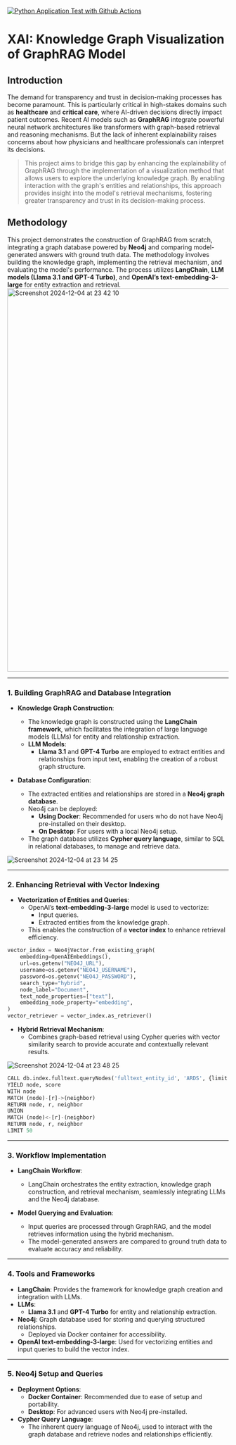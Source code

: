 [![Python Application Test with Github Actions](https://github.com/BobZhang26/AIPI-590---XAI-Final-Project/actions/workflows/cicd.yml/badge.svg)](https://github.com/BobZhang26/AIPI-590---XAI-Final-Project/actions/workflows/cicd.yml)
# **XAI: Knowledge Graph Visualization of GraphRAG Model**
## **Introduction**
The demand for transparency and trust in decision-making processes has become
paramount. This is particularly critical in high-stakes domains such as **healthcare** and
**critical care**, where AI-driven decisions directly impact patient outcomes. Recent AI
models such as **GraphRAG** integrate powerful neural network architectures like
transformers with graph-based retrieval and reasoning mechanisms. But the lack of
inherent explainability raises concerns about how physicians and healthcare
professionals can interpret its decisions.

> This project aims to bridge this gap by enhancing the explainability of GraphRAG through the implementation of a visualization method that allows users to explore the underlying knowledge graph. By enabling interaction with the graph's entities and relationships, this approach provides insight into the model's retrieval mechanisms, fostering greater transparency and trust in its decision-making process.

## **Methodology**
This project demonstrates the construction of GraphRAG from scratch, integrating a graph database powered by **Neo4j** and comparing model-generated answers with ground truth data. The methodology involves building the knowledge graph, implementing the retrieval mechanism, and evaluating the model's performance. The process utilizes **LangChain**, **LLM models (Llama 3.1 and GPT-4 Turbo)**, and **OpenAI’s text-embedding-3-large** for entity extraction and retrieval.
<img width="871" alt="Screenshot 2024-12-04 at 23 42 10" src="https://github.com/user-attachments/assets/afba6c91-ca54-48bc-84be-b863e57dc6b2">


---

### **1. Building GraphRAG and Database Integration**

- **Knowledge Graph Construction**:
  - The knowledge graph is constructed using the **LangChain framework**, which facilitates the integration of large language models (LLMs) for entity and relationship extraction.
  - **LLM Models**:
    - **Llama 3.1** and **GPT-4 Turbo** are employed to extract entities and relationships from input text, enabling the creation of a robust graph structure.

- **Database Configuration**:
  - The extracted entities and relationships are stored in a **Neo4j graph database**.
  - Neo4j can be deployed:
    - **Using Docker**: Recommended for users who do not have Neo4j pre-installed on their desktop.
    - **On Desktop**: For users with a local Neo4j setup.
  - The graph database utilizes **Cypher query language**, similar to SQL in relational databases, to manage and retrieve data.
    
![Screenshot 2024-12-04 at 23 14 25](https://github.com/user-attachments/assets/24f36dc6-838a-49bd-bd70-b92d562bdea2)

---
### **2. Enhancing Retrieval with Vector Indexing**

- **Vectorization of Entities and Queries**:
  - OpenAI’s **text-embedding-3-large** model is used to vectorize:
    - Input queries.
    - Extracted entities from the knowledge graph.
  - This enables the construction of a **vector index** to enhance retrieval efficiency.

```python
vector_index = Neo4jVector.from_existing_graph(
    embedding=OpenAIEmbeddings(),
    url=os.getenv("NEO4J_URL"),
    username=os.getenv("NEO4J_USERNAME"),
    password=os.getenv("NEO4J_PASSWORD"),
    search_type="hybrid",
    node_label="Document",
    text_node_properties=["text"],
    embedding_node_property="embedding",
)
vector_retriever = vector_index.as_retriever()
```
- **Hybrid Retrieval Mechanism**:
  - Combines graph-based retrieval using Cypher queries with vector similarity search to provide accurate and contextually relevant results.


![Screenshot 2024-12-04 at 23 48 25](https://github.com/user-attachments/assets/8f46222f-ec23-48a6-b311-6ff5a3680b3a)

```python
CALL db.index.fulltext.queryNodes('fulltext_entity_id', 'ARDS', {limit: 200})
YIELD node, score
WITH node
MATCH (node)-[r]->(neighbor)
RETURN node, r, neighbor
UNION
MATCH (node)<-[r]-(neighbor)
RETURN node, r, neighbor
LIMIT 50
```
---

### **3. Workflow Implementation**

- **LangChain Workflow**:
  - LangChain orchestrates the entity extraction, knowledge graph construction, and retrieval mechanism, seamlessly integrating LLMs and the Neo4j database.

- **Model Querying and Evaluation**:
  - Input queries are processed through GraphRAG, and the model retrieves information using the hybrid mechanism.
  - The model-generated answers are compared to ground truth data to evaluate accuracy and reliability.

---

### **4. Tools and Frameworks**

- **LangChain**: Provides the framework for knowledge graph creation and integration with LLMs.
- **LLMs**:
  - **Llama 3.1** and **GPT-4 Turbo** for entity and relationship extraction.
- **Neo4j**: Graph database used for storing and querying structured relationships.
  - Deployed via Docker container for accessibility.
- **OpenAI text-embedding-3-large**: Used for vectorizing entities and input queries to build the vector index.

---

### **5. Neo4j Setup and Queries**

- **Deployment Options**:
  - **Docker Container**: Recommended due to ease of setup and portability.
  - **Desktop**: For advanced users with Neo4j pre-installed.
- **Cypher Query Language**:
  - The inherent query language of Neo4j, used to interact with the graph database and retrieve nodes and relationships efficiently.

